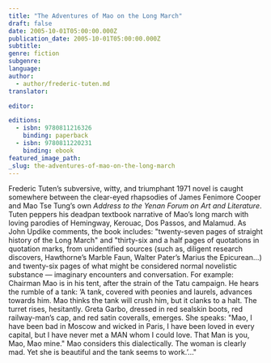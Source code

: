 ```yaml
---
title: "The Adventures of Mao on the Long March"
draft: false
date: 2005-10-01T05:00:00.000Z
publication_date: 2005-10-01T05:00:00.000Z
subtitle:
genre: fiction
subgenre:
language:
author:
  - author/frederic-tuten.md
translator:

editor:

editions:
  - isbn: 9780811216326
    binding: paperback
  - isbn: 9780811220231
    binding: ebook
featured_image_path:
_slug: the-adventures-of-mao-on-the-long-march
---
```


Frederic Tuten’s subversive, witty, and triumphant 1971 novel is caught somewhere between the clear-eyed rhapsodies of James Fenimore Cooper and Mao Tse Tung’s own _Address to the Yenan Forum on Art and Literature_. Tuten peppers his deadpan textbook narrative of Mao’s long march with loving parodies of Hemingway, Kerouac, Dos Passos, and Malamud. As John Updike comments, the book includes: "twenty-seven pages of straight history of the Long March" and "thirty-six and a half pages of quotations in quotation marks, from unidentified sources (such as, diligent research discovers, Hawthorne’s Marble Faun, Walter Pater’s Marius the Epicurean…) and twenty-six pages of what might be considered normal novelistic substance — imaginary encounters and conversation. For example: Chairman Mao is in his tent, after the strain of the Tatu campaign. He hears the rumble of a tank: ’A tank, covered with peonies and laurels, advances towards him. Mao thinks the tank will crush him, but it clanks to a halt. The turret rises, hesitantly. Greta Garbo, dressed in red sealskin boots, red railway-man’s cap, and red satin coveralls, emerges. She speaks: "Mao, I have been bad in Moscow and wicked in Paris, I have been loved in every capital, but I have never met a MAN whom I could love. That Man is you, Mao, Mao mine." Mao considers this dialectically. The woman is clearly mad. Yet she is beautiful and the tank seems to work.’…"

